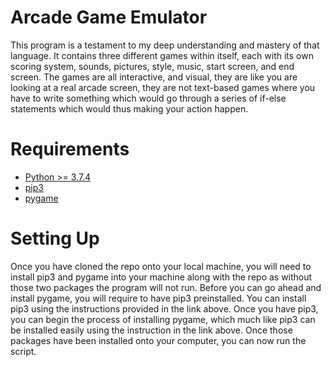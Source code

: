 # Arcade Game Emulator
 This program is a testament to my deep understanding and mastery of that language. It contains three different games within itself, each with its own scoring system, sounds, pictures, style, music, start screen, and end screen. The games are all interactive, and visual, they are like you are looking at a real arcade screen, they are not text-based games where you have to write something which would go through a series of if-else statements which would thus making your action happen.

 # Requirements
- [Python >= 3.7.4](https://www.python.org/downloads/)
- [pip3](https://pip.pypa.io/en/stable/)
- [pygame](https://www.pygame.org/wiki/GettingStarted)

# Setting Up
Once you have cloned the repo onto your local machine, you will need to install pip3 and pygame into your machine along with the repo as without those two packages the program will not run. Before you can go ahead and install pygame, you will require to have pip3 preinstalled. You can install pip3 using the instructions provided in the link above. Once you have pip3, you can begin the process of installing pygame, which much like pip3 can be installed easily using the instruction in the link above. Once those packages have been installed onto your computer, you can now run the script. 


